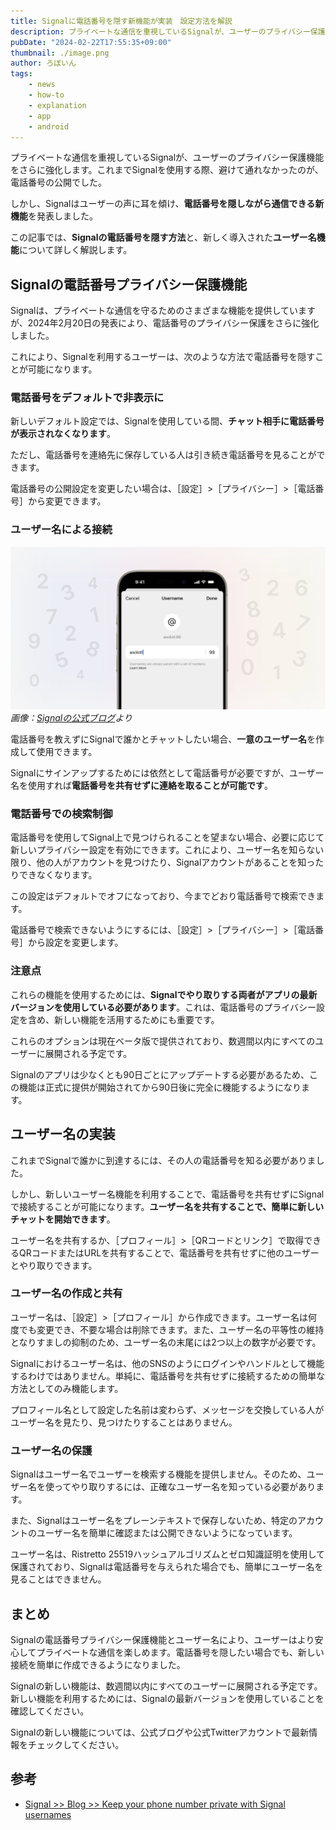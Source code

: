 ```yaml
---
title: Signalに電話番号を隠す新機能が実装　設定方法を解説
description: プライベートな通信を重視しているSignalが、ユーザーのプライバシー保護機能をさらに強化します。これまでSignalを使用する際、避けて通れなかったのが、電話番号の公開でした。しかし、Signalはユーザーの声に耳を傾け、電話番号を隠しながら通信できる新機能を発表しました。この記事では、Signalの電話番号を隠す方法と、新しく導入されたユーザー名機能について詳しく解説します。
pubDate: "2024-02-22T17:55:35+09:00"
thumbnail: ./image.png
author: ろぼいん
tags:
    - news
    - how-to
    - explanation
    - app
    - android
---
```


プライベートな通信を重視しているSignalが、ユーザーのプライバシー保護機能をさらに強化します。これまでSignalを使用する際、避けて通れなかったのが、電話番号の公開でした。

しかし、Signalはユーザーの声に耳を傾け、**電話番号を隠しながら通信できる新機能**を発表しました。

この記事では、**Signalの電話番号を隠す方法**と、新しく導入された**ユーザー名機能**について詳しく解説します。

## Signalの電話番号プライバシー保護機能

Signalは、プライベートな通信を守るためのさまざまな機能を提供していますが、2024年2月20日の発表により、電話番号のプライバシー保護をさらに強化しました。

これにより、Signalを利用するユーザーは、次のような方法で電話番号を隠すことが可能になります。

### 電話番号をデフォルトで非表示に

新しいデフォルト設定では、Signalを使用している間、**チャット相手に電話番号が表示されなくなります**。

ただし、電話番号を連絡先に保存している人は引き続き電話番号を見ることができます。

電話番号の公開設定を変更したい場合は、［設定］>［プライバシー］>［電話番号］から変更できます。

### ユーザー名による接続

![Signalのユーザー名の設定画面のスクリーンショット](./image.png)
*画像：[Signalの公式ブログ](https://signal.org/blog/phone-number-privacy-usernames/)より*

電話番号を教えずにSignalで誰かとチャットしたい場合、**一意のユーザー名**を作成して使用できます。

Signalにサインアップするためには依然として電話番号が必要ですが、ユーザー名を使用すれば**電話番号を共有せずに連絡を取ることが可能です**。

### 電話番号での検索制御

電話番号を使用してSignal上で見つけられることを望まない場合、必要に応じて新しいプライバシー設定を有効にできます。これにより、ユーザー名を知らない限り、他の人がアカウントを見つけたり、Signalアカウントがあることを知ったりできなくなります。

この設定はデフォルトでオフになっており、今までどおり電話番号で検索できます。

電話番号で検索できないようにするには、［設定］>［プライバシー］>［電話番号］から設定を変更します。

### 注意点

これらの機能を使用するためには、**Signalでやり取りする両者がアプリの最新バージョンを使用している必要があります**。これは、電話番号のプライバシー設定を含め、新しい機能を活用するためにも重要です。

これらのオプションは現在ベータ版で提供されており、数週間以内にすべてのユーザーに展開される予定です。

Signalのアプリは少なくとも90日ごとにアップデートする必要があるため、この機能は正式に提供が開始されてから90日後に完全に機能するようになります。

## ユーザー名の実装

これまでSignalで誰かに到達するには、その人の電話番号を知る必要がありました。

しかし、新しいユーザー名機能を利用することで、電話番号を共有せずにSignalで接続することが可能になります。**ユーザー名を共有することで、簡単に新しいチャットを開始できます**。

ユーザー名を共有するか、［プロフィール］>［QRコードとリンク］で取得できるQRコードまたはURLを共有することで、電話番号を共有せずに他のユーザーとやり取りできます。

### ユーザー名の作成と共有

ユーザー名は、［設定］>［プロフィール］から作成できます。ユーザー名は何度でも変更でき、不要な場合は削除できます。また、ユーザー名の平等性の維持となりすましの抑制のため、ユーザー名の末尾には2つ以上の数字が必要です。

Signalにおけるユーザー名は、他のSNSのようにログインやハンドルとして機能するわけではありません。単純に、電話番号を共有せずに接続するための簡単な方法としてのみ機能します。

プロフィール名として設定した名前は変わらず、メッセージを交換している人がユーザー名を見たり、見つけたりすることはありません。

### ユーザー名の保護

Signalはユーザー名でユーザーを検索する機能を提供しません。そのため、ユーザー名を使ってやり取りするには、正確なユーザー名を知っている必要があります。

また、Signalはユーザー名をプレーンテキストで保存しないため、特定のアカウントのユーザー名を簡単に確認または公開できないようになっています。

ユーザー名は、Ristretto 25519ハッシュアルゴリズムとゼロ知識証明を使用して保護されており、Signalは電話番号を与えられた場合でも、簡単にユーザー名を見ることはできません。

## まとめ

Signalの電話番号プライバシー保護機能とユーザー名により、ユーザーはより安心してプライベートな通信を楽しめます。電話番号を隠したい場合でも、新しい接続を簡単に作成できるようになりました。

Signalの新しい機能は、数週間以内にすべてのユーザーに展開される予定です。新しい機能を利用するためには、Signalの最新バージョンを使用していることを確認してください。

Signalの新しい機能については、公式ブログや公式Twitterアカウントで最新情報をチェックしてください。

## 参考

- [Signal >> Blog >> Keep your phone number private with Signal usernames](https://signal.org/blog/phone-number-privacy-usernames/)
